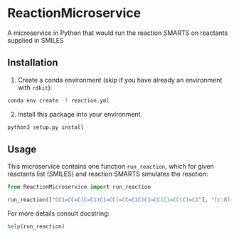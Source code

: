 # ReactionMicroservice
A microservice in Python that would run the reaction SMARTS on reactants supplied in SMILES

## Installation
1. Create a conda environment (skip if you have already an environment with `rdkit`):
```bash
conda env create -f reaction.yml
```
2. Install this package into your environment.
```bash
python3 setup.py install
```

## Usage
This microservice contains one function `run_reaction`, which for given reactants list (SMILES) and reaction SMARTS simulates the reaction:

```python
from ReactionMicroservice import run_reaction

run_reaction(["CC1=CC=C(C=C1)C1=CC(=CC=C1C)C1=CC(C)=CC(C)=C1"], "[c:8]-[c:6]>>[c:8][I:55].[B:99][c:6]")
```
For more details consult docstring:
```python
help(run_reaction)
```
